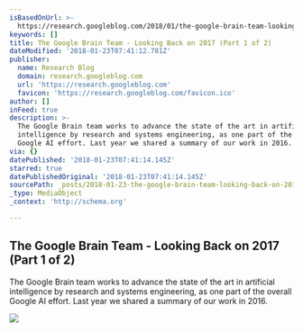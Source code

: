 ```yaml
---
isBasedOnUrl: >-
  https://research.googleblog.com/2018/01/the-google-brain-team-looking-back-on.html?imm_mid=0fa998&cmp=em-data-na-na-newsltr_ai_20180122&m=1
keywords: []
title: The Google Brain Team - Looking Back on 2017 (Part 1 of 2)
dateModified: '2018-01-23T07:41:12.781Z'
publisher:
  name: Research Blog
  domain: research.googleblog.com
  url: 'https://research.googleblog.com'
  favicon: 'https://research.googleblog.com/favicon.ico'
author: []
inFeed: true
description: >-
  The Google Brain team works to advance the state of the art in artificial
  intelligence by research and systems engineering, as one part of the overall
  Google AI effort. Last year we shared a summary of our work in 2016.
via: {}
datePublished: '2018-01-23T07:41:14.145Z'
starred: true
datePublishedOriginal: '2018-01-23T07:41:14.145Z'
sourcePath: _posts/2018-01-23-the-google-brain-team-looking-back-on-2017-part-1-of-2.md
_type: MediaObject
_context: 'http://schema.org'

---
```

<article style=""><h1>The Google Brain Team - Looking Back on 2017 (Part 1 of 2)</h1><p>The Google Brain team works to advance the state of the art in artificial intelligence by research and systems engineering, as one part of the overall Google AI effort. Last year we shared a summary of our work in 2016.</p><img src="http://1.bp.blogspot.com/-5bPNsF5plzw/VnJWs-7RbrI/AAAAAAAARmA/DaZmn8YUjAk/s1600-r/logo_research_at_google_color_1x_web_512dp.png" /></article>